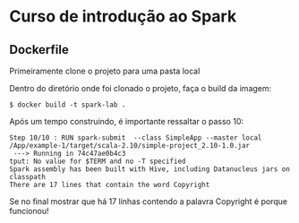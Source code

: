 # Curso de introdução ao Spark

## Dockerfile

Primeiramente clone o projeto para uma pasta local

Dentro do diretório onde foi clonado o projeto, faça o build da imagem:

```
$ docker build -t spark-lab .
```

Após um tempo construindo, é importante ressaltar o passo 10:

```
Step 10/10 : RUN spark-submit  --class SimpleApp --master local /App/example-1/target/scala-2.10/simple-project_2.10-1.0.jar
 ---> Running in 74c47ae0b4c3
tput: No value for $TERM and no -T specified
Spark assembly has been built with Hive, including Datanucleus jars on classpath
There are 17 lines that contain the word Copyright
```

Se no final mostrar que há 17 linhas contendo a palavra Copyright é porque funcionou!